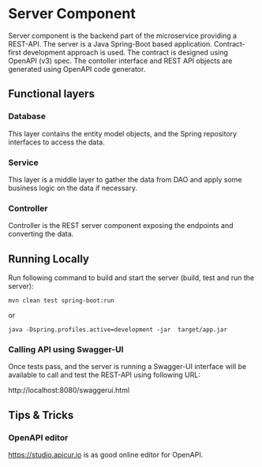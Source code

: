 # Server Component
Server component is the backend part of the microservice providing a REST-API. The server is a Java Spring-Boot based application. Contract-first development approach is used. The contract is designed using OpenAPI (v3) spec. The contoller interface and REST API objects are generated using OpenAPI code generator.

## Functional layers

### Database
This layer contains the entity model objects, and the Spring repository interfaces to access the data.

### Service 
This layer is a middle layer to gather the data from DAO and apply some business logic on the data if necessary.

### Controller
Controller is the REST server component exposing the endpoints and converting the data.

## Running Locally
Run following command to build and start the server (build, test and run the server):
```
mvn clean test spring-boot:run
```
or 
```
java -Dspring.profiles.active=development -jar  target/app.jar
```

### Calling API using Swagger-UI
Once tests pass, and the server is running a Swagger-UI interface will be available to call and test the REST-API using following URL:

http://localhost:8080/swaggerui.html

## Tips & Tricks
### OpenAPI editor
https://studio.apicur.io is as good online editor for OpenAPI.


